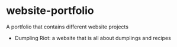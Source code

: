 # website-portfolio
A portfolio that contains different website projects

- Dumpling Riot: a website that is all about dumplings and recipes
